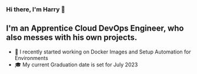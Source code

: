 ### Hi there, I'm Harry 👋

## I'm an Apprentice Cloud DevOps Engineer, who also messes with his own projects.

- 🔭 I recently started working on Docker Images and Setup Automation for Environments
- 🎓 My current Graduation date is set for July 2023
